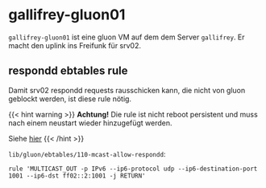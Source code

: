 # gallifrey-gluon01

`gallifrey-gluon01` ist eine gluon VM auf dem dem Server `gallifrey`. Er macht den uplink ins
Freifunk für srv02.


## respondd ebtables rule

Damit srv02 respondd requests rausschicken kann, die nicht von gluon geblockt werden, ist diese rule
nötig.


{{< hint warning >}}
**Achtung!**
Die rule ist nicht reboot persistent und muss nach einem neustart wieder hinzugefügt werden.

Siehe [hier](https://github.com/freifunk-gluon/gluon/pull/2103)
{{< /hint >}}

`lib/gluon/ebtables/110-mcast-allow-respondd`:

```
rule 'MULTICAST_OUT -p IPv6 --ip6-protocol udp --ip6-destination-port 1001 --ip6-dst ff02::2:1001 -j RETURN'
```
